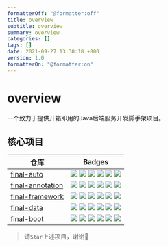 ```yaml
---
formatterOff: "@formatter:off"
title: overview 
subtitle: overview 
summary: overview
categories: [] 
tags: [] 
date: 2021-09-27 13:30:18 +800 
version: 1.0
formatterOn: "@formatter:on"
---
```


# overview

一个致力于提供开箱即用的Java后端服务开发脚手架项目。


## 核心项目


<table>
  <thead>
    <tr>
      <th>
        仓库
      </th>
      <th>
        Badges
      </th>
    </tr>
  </thead>
  <tbody>
<!-- final-auto -->
    <tr>
      <td>
        <a href="https://github.com/final-projects/final-auto">final-auto</a>
      </td>
      <td class="text-center">
        <img style="display: inline-block;" src="https://github.com/final-projects/final-auto/workflows/ci/badge.svg"/>
        <img style="display: inline-block" src="https://img.shields.io/maven-central/v/org.ifinalframework.auto/final-auto?label=maven&color=success"/>
        <img style="display: inline-block" src="https://img.shields.io/nexus/r/org.ifinalframework.auto/final-auto?server=https://s01.oss.sonatype.org"/>
        <img style="display: inline-block" src="https://img.shields.io/nexus/s/org.ifinalframework.auto/final-auto?server=https://s01.oss.sonatype.org"/>
        <img style="display: inline-block" src="https://img.shields.io/github/stars/final-projects/final-auto"/>
        <img style="display: inline-block" src="https://codecov.io/gh/final-projects/final-auto/branch/main/graph/badge.svg"/>
      </td>
    </tr>
    <!-- final-annotation -->
    <tr>
      <td>
        <a href="https://github.com/final-projects/final-annotation">final-annotation</a>
      </td>
      <td class="text-center">
        <img src="https://github.com/final-projects/final-annotation/workflows/ci/badge.svg"/>
        <img src="https://img.shields.io/maven-central/v/org.ifinalframework.annotation/final-annotation?label=maven&color=success"/>
        <img src="https://img.shields.io/nexus/r/org.ifinalframework.annotation/final-annotation?server=https://s01.oss.sonatype.org"/>
        <img src="https://img.shields.io/nexus/s/org.ifinalframework.annotation/final-annotation?server=https://s01.oss.sonatype.org"/>
        <img src="https://img.shields.io/github/stars/final-projects/final-annotation"/>
        <img src="https://codecov.io/gh/final-projects/final-annotation/branch/main/graph/badge.svg"/>
      </td>
    </tr>
    <!-- final-framework -->
    <tr>
      <td>
        <a href="https://github.com/final-projects/final-framework">final-framework</a>
      </td>
      <td class="text-center">
        <img src="https://github.com/final-projects/final-framework/workflows/ci/badge.svg"/>
        <img src="https://img.shields.io/maven-central/v/org.ifinalframework/final-framework?label=maven&color=success"/>
        <img src="https://img.shields.io/nexus/r/org.ifinalframework/final-framework?server=https://s01.oss.sonatype.org"/>
        <img src="https://img.shields.io/nexus/s/org.ifinalframework/final-framework?server=https://s01.oss.sonatype.org"/>
        <img src="https://img.shields.io/github/stars/final-projects/final-framework"/>
        <img src="https://codecov.io/gh/final-projects/final-framework/branch/main/graph/badge.svg"/>
      </td>
    </tr>
    <!-- final-data -->
    <tr>
      <td>
        <a href="https://github.com/final-projects/final-data">final-data</a>
      </td>
      <td class="text-center">
        <img src="https://github.com/final-projects/final-data/workflows/ci/badge.svg"/>
        <img src="https://img.shields.io/maven-central/v/org.ifinalframework.data/final-data?label=maven&color=success"/>
        <img src="https://img.shields.io/nexus/r/org.ifinalframework.data/final-data?server=https://s01.oss.sonatype.org"/>
        <img src="https://img.shields.io/nexus/s/org.ifinalframework.data/final-data?server=https://s01.oss.sonatype.org"/>
        <img src="https://img.shields.io/github/stars/final-projects/final-data"/>
        <img src="https://codecov.io/gh/final-projects/final-data/branch/main/graph/badge.svg"/>
      </td>
    </tr>
    <!-- final-boot -->
    <tr>
      <td>
        <a href="https://github.com/final-projects/final-boot">final-boot</a>
      </td>
      <td class="text-center">
        <img src="https://github.com/final-projects/final-boot/workflows/ci/badge.svg"/>
        <img src="https://img.shields.io/maven-central/v/org.ifinalframework.boot/final-boot?label=maven&color=success"/>
        <img src="https://img.shields.io/nexus/r/org.ifinalframework.boot/final-boot?server=https://s01.oss.sonatype.org"/>
        <img src="https://img.shields.io/nexus/s/org.ifinalframework.boot/final-boot?server=https://s01.oss.sonatype.org"/>
        <img src="https://img.shields.io/github/stars/final-projects/final-boot"/>
        <img src="https://codecov.io/gh/final-projects/final-boot/branch/main/graph/badge.svg"/>
      </td>
    </tr>
  </tbody>
</table>

> 请`Star`上述项目，谢谢🙏
